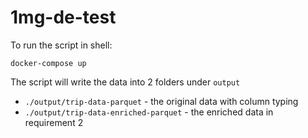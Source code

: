# 1mg-de-test

To run the script in shell:

    docker-compose up

The script will write the data into 2 folders under `output`
* `./output/trip-data-parquet` - the original data with column typing
* `./output/trip-data-enriched-parquet` - the enriched data in requirement 2